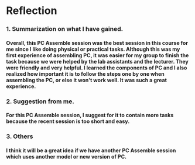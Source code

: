 # Reflection
### 1. Summarization on what I have gained.
#### Overall, this PC Assemble session was the best session in this course for me since I like doing physical or practical tasks. Although this was my first experience of assembling PC, it was easier for my group to finish the task because we were helped by the lab assistants and the lecturer. They were friendly and very helpful. I learned the components of PC and I also realized how important it is to follow the steps one by one when assembling the PC, or else it won't work well. It was such a great experience.
### 2. Suggestion from me.
#### For this PC Assemble session, I suggest for it to contain more tasks because the recent session is too short and easy.
### 3. Others
#### I think it will be a great idea if we have another PC Assemble session which uses another model or new version of PC.
